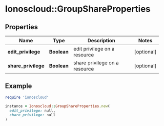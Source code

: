 # Ionoscloud::GroupShareProperties

## Properties

| Name | Type | Description | Notes |
| ---- | ---- | ----------- | ----- |
| **edit_privilege** | **Boolean** | edit privilege on a resource | [optional] |
| **share_privilege** | **Boolean** | share privilege on a resource | [optional] |

## Example

```ruby
require 'ionoscloud'

instance = Ionoscloud::GroupShareProperties.new(
  edit_privilege: null,
  share_privilege: null
)
```

